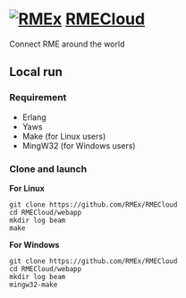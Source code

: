 # [![RMEx](http://rmex.github.io/images/rmex-shortcut.png)](http://rmex.github.io) [RMECloud](http://rmex.github.io/)
Connect RME around the world

## Local run

### Requirement

*    Erlang
*    Yaws
*    Make (for Linux users)
*    MingW32 (for Windows users)

### Clone and launch

**For Linux**
```
git clone https://github.com/RMEx/RMECloud
cd RMECloud/webapp
mkdir log beam
make
```

**For Windows**
```
git clone https://github.com/RMEx/RMECloud
cd RMECloud/webapp
mkdir log beam
mingw32-make
```
